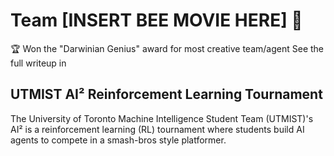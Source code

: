 # Team [INSERT BEE MOVIE HERE] 🐝
🏆 Won the "Darwinian Genius" award for most creative team/agent
See the full writeup in 

## UTMIST AI² Reinforcement Learning Tournament
The University of Toronto Machine Intelligence Student Team (UTMIST)'s AI² is a reinforcement learning (RL) tournament where students build AI agents to compete in a smash-bros style platformer.

